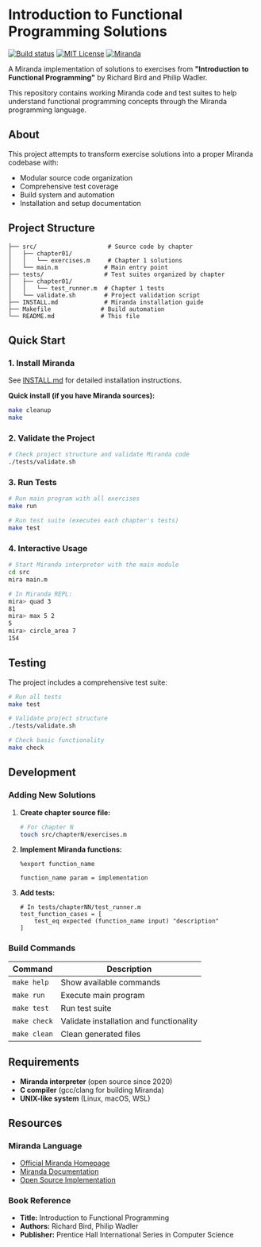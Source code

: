 # Introduction to Functional Programming Solutions

[![Build status](https://github.com/forketyfork/introduction-to-functional-programming/actions/workflows/build.yml/badge.svg)](https://github.com/forketyfork/introduction-to-functional-programming/actions/workflows/build.yml)
[![MIT License](https://img.shields.io/badge/license-MIT-blue.svg)](LICENSE)
[![Miranda](https://img.shields.io/badge/language-Miranda-orange.svg)](http://miranda.org.uk/)

A Miranda implementation of solutions to exercises from **"Introduction to Functional Programming"** by Richard Bird and Philip Wadler.

This repository contains working Miranda code and test suites to help understand functional programming concepts through the Miranda programming language.

## About

This project attempts to transform exercise solutions into a proper Miranda codebase with:

- Modular source code organization
- Comprehensive test coverage
- Build system and automation
- Installation and setup documentation

## Project Structure

```
├── src/                    # Source code by chapter
│   ├── chapter01/
│   │   └── exercises.m     # Chapter 1 solutions
│   └── main.m             # Main entry point
├── tests/                 # Test suites organized by chapter
│   ├── chapter01/
│   │   └── test_runner.m  # Chapter 1 tests
│   └── validate.sh        # Project validation script
├── INSTALL.md             # Miranda installation guide
├── Makefile              # Build automation
└── README.md             # This file
```

## Quick Start

### 1. Install Miranda

See [INSTALL.md](INSTALL.md) for detailed installation instructions.

**Quick install (if you have Miranda sources):**
```bash
make cleanup
make
```

### 2. Validate the Project

```bash
# Check project structure and validate Miranda code
./tests/validate.sh
```

### 3. Run Tests

```bash
# Run main program with all exercises
make run

# Run test suite (executes each chapter's tests)
make test
```

### 4. Interactive Usage

```bash
# Start Miranda interpreter with the main module
cd src
mira main.m

# In Miranda REPL:
mira> quad 3
81
mira> max 5 2
5
mira> circle_area 7
154
```

## Testing

The project includes a comprehensive test suite:

```bash
# Run all tests
make test

# Validate project structure
./tests/validate.sh

# Check basic functionality
make check
```

## Development

### Adding New Solutions

1. **Create chapter source file:**
   ```bash
   # For chapter N
   touch src/chapterN/exercises.m
   ```

2. **Implement Miranda functions:**
   ```miranda
   %export function_name

   function_name param = implementation
   ```

3. **Add tests:**
   ```miranda
   # In tests/chapterNN/test_runner.m
   test_function_cases = [
       test_eq expected (function_name input) "description"
   ]
   ```

### Build Commands

| Command | Description |
|---------|-------------|
| `make help` | Show available commands |
| `make run` | Execute main program |
| `make test` | Run test suite |
| `make check` | Validate installation and functionality |
| `make clean` | Clean generated files |

## Requirements

- **Miranda interpreter** (open source since 2020)
- **C compiler** (gcc/clang for building Miranda)
- **UNIX-like system** (Linux, macOS, WSL)

## Resources

### Miranda Language
- [Official Miranda Homepage](http://miranda.org.uk/)
- [Miranda Documentation](https://github.com/garrett-may/miranda-documentation)
- [Open Source Implementation](https://codeberg.org/DATurner/miranda)

### Book Reference
- **Title:** Introduction to Functional Programming
- **Authors:** Richard Bird, Philip Wadler
- **Publisher:** Prentice Hall International Series in Computer Science


